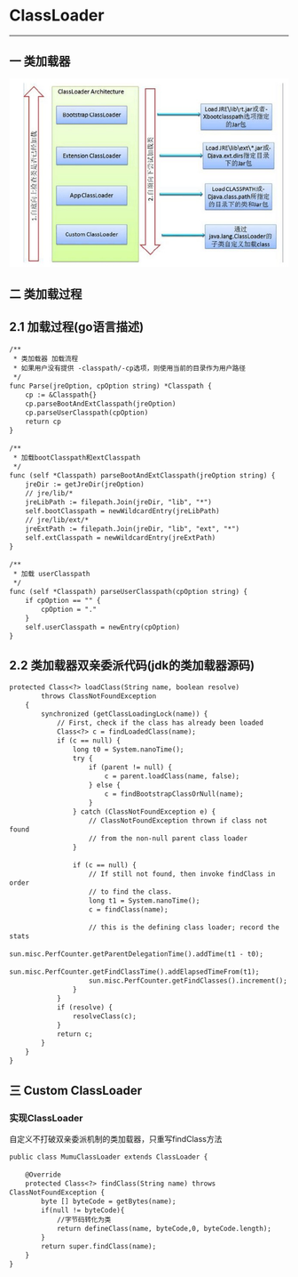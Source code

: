 # ClassLoader
---
## 一 类加载器
![class](../../picture/jvm/classLoader.jpg)
## 二 类加载过程
## 2.1 加载过程(go语言描述)
    /**
     * 类加载器 加载流程
     * 如果用户没有提供 -classpath/-cp选项，则使用当前的目录作为用户路径
     */
    func Parse(jreOption, cpOption string) *Classpath {
        cp := &Classpath{}
        cp.parseBootAndExtClasspath(jreOption)
        cp.parseUserClasspath(cpOption)
        return cp
    }
    
    /**
     * 加载bootClasspath和extClasspath
     */
    func (self *Classpath) parseBootAndExtClasspath(jreOption string) {
    	jreDir := getJreDir(jreOption)
    	// jre/lib/*
    	jreLibPath := filepath.Join(jreDir, "lib", "*")
    	self.bootClasspath = newWildcardEntry(jreLibPath)
    	// jre/lib/ext/*
    	jreExtPath := filepath.Join(jreDir, "lib", "ext", "*")
    	self.extClasspath = newWildcardEntry(jreExtPath)
    }
    
    /**
     * 加载 userClasspath
     */
    func (self *Classpath) parseUserClasspath(cpOption string) {
    	if cpOption == "" {
    		cpOption = "."
    	}
    	self.userClasspath = newEntry(cpOption)
    }
## 2.2 类加载器双亲委派代码(jdk的类加载器源码)

    protected Class<?> loadClass(String name, boolean resolve)
            throws ClassNotFoundException
        {
            synchronized (getClassLoadingLock(name)) {
                // First, check if the class has already been loaded
                Class<?> c = findLoadedClass(name);
                if (c == null) {
                    long t0 = System.nanoTime();
                    try {
                        if (parent != null) {
                            c = parent.loadClass(name, false);
                        } else {
                            c = findBootstrapClassOrNull(name);
                        }
                    } catch (ClassNotFoundException e) {
                        // ClassNotFoundException thrown if class not found
                        // from the non-null parent class loader
                    }
    
                    if (c == null) {
                        // If still not found, then invoke findClass in order
                        // to find the class.
                        long t1 = System.nanoTime();
                        c = findClass(name);
    
                        // this is the defining class loader; record the stats
                        sun.misc.PerfCounter.getParentDelegationTime().addTime(t1 - t0);
                        sun.misc.PerfCounter.getFindClassTime().addElapsedTimeFrom(t1);
                        sun.misc.PerfCounter.getFindClasses().increment();
                    }
                }
                if (resolve) {
                    resolveClass(c);
                }
                return c;
            }
        }
    }
## 三 Custom ClassLoader
### 实现ClassLoader
自定义不打破双亲委派机制的类加载器，只重写findClass方法

    public class MumuClassLoader extends ClassLoader {
    
        @Override
        protected Class<?> findClass(String name) throws ClassNotFoundException {
            byte [] byteCode = getBytes(name);
            if(null != byteCode){
                //字节码转化为类
                return defineClass(name, byteCode,0, byteCode.length);
            }
            return super.findClass(name);
        }
    }